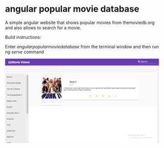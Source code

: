 # angular popular movie database

A simple angular website that shows popular movies from themoviedb.org and also allows to search for a movie.

Build instructions:

  Enter _angularpopularmoviedatabase_ from the terminal window and then run *ng serve* command


![Screenshot of the working app](https://github.com/marcelinojorgeromero/angularpopularmoviedatabase/blob/master/screenshot.png?raw=true)
